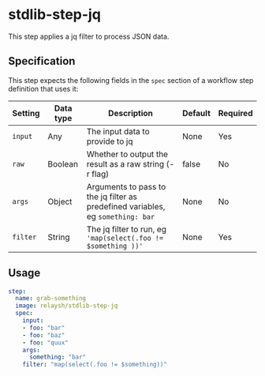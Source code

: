# stdlib-step-jq

This step applies a jq filter to process JSON data.

## Specification

This step expects the following fields in the `spec` section of a workflow step definition that uses it:

| Setting  | Data type | Description                                                                     | Default | Required |
|----------|-----------|---------------------------------------------------------------------------------|---------|----------|
| `input`  | Any       | The input data to provide to jq                                                 | None    | Yes      |
| `raw`    | Boolean   | Whether to output the result as a raw string (-r flag)                          | false   | No       |
| `args`   | Object    | Arguments to pass to the jq filter as predefined variables, eg `something: bar` | None    | No       |
| `filter` | String    | The jq filter to run, eg `'map(select(.foo != $something ))'`                   | None    | Yes      |

## Usage

```yaml
step:
  name: grab-something
  image: relaysh/stdlib-step-jq
  spec:
    input:
    - foo: "bar"
    - foo: "baz"
    - foo: "quux"
    args:
      something: "bar"
    filter: "map(select(.foo != $something))"
```
